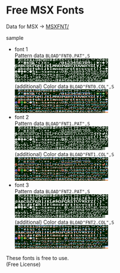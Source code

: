 # Free MSX Fonts

Data for MSX -> [MSXFNT/](MSXFNT/)

sample

- font 1  
   Pattern data ```BLOAD"FNT0.PAT",S```  
   ![my_font_1.png](my_font_1.png)  
   (additional) Color data ```BLOAD"FNT0.COL",S```  
   ![my_font_1c.png](my_font_1c.png)
- font 2  
   Pattern data ```BLOAD"FNT1.PAT",S```  
   ![my_font_2.png](my_font_2.png)  
   (additional) Color data ```BLOAD"FNT1.COL",S```  
   ![my_font_2c.png](my_font_2c.png)
- font 3  
   Pattern data ```BLOAD"FNT2.PAT",S```  
   ![my_font_3.png](my_font_3.png)  
   (additional) Color data ```BLOAD"FNT2.COL",S```  
   ![my_font_3c.png](my_font_3c.png)

These fonts is free to use.  
(Free License)
